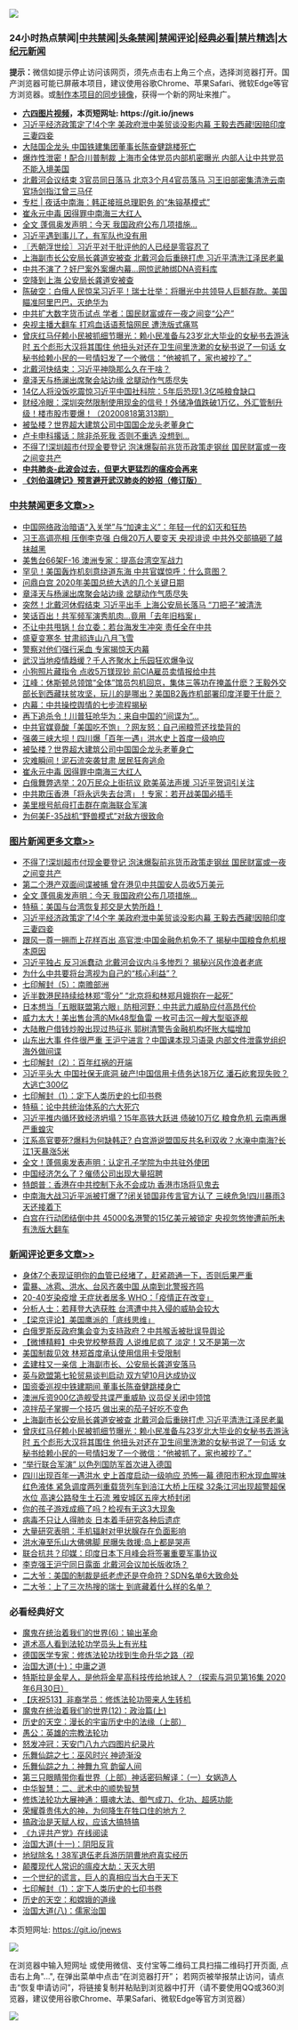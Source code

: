![](https://raw.githubusercontent.com/fqnews/bnews/master/64photo/fqnews-qr.jpg)

<div id="tt">
<h3>24小时热点禁闻|<a href="#%E4%B8%AD%E5%85%B1%E7%A6%81%E9%97%BB%E6%9B%B4%E5%A4%9A%E6%96%87%E7%AB%A0">中共禁闻</a>|<a href="#%E5%9B%BE%E7%89%87%E6%96%B0%E9%97%BB%E6%9B%B4%E5%A4%9A%E6%96%87%E7%AB%A0">头条禁闻</a>|<a href="#%E6%96%B0%E9%97%BB%E8%AF%84%E8%AE%BA%E6%9B%B4%E5%A4%9A%E6%96%87%E7%AB%A0">禁闻评论|<a href="#%E5%BF%85%E7%9C%8B%E7%BB%8F%E5%85%B8%E5%A5%BD%E6%96%87">经典必看|<a href="/video.md#%E7%A6%81%E7%89%87%E7%B2%BE%E9%80%89">禁片精选</a>|<a href="https://github.com/fqnews/djy/blob/master/gb/nf1351518.md#1">大纪元新闻</a></h3>
<div><b>提示：</b>微信如提示停止访问该网页，须先点击右上角三个点，选择浏览器打开。国产浏览器可能已屏蔽本项目，建议使用谷歌Chrome、苹果Safari、微软Edge等官方浏览器。或<a href="https://github.com/fqnews/bnews/blob/master/%E5%88%B6%E4%BD%9Cgit%E7%A6%81%E9%97%BB%E9%95%9C%E5%83%8F.md">制作本项目的同步镜像</a>，获得一个新的网址来推广。</div>
<ul>
<li><b><a href="http://d1.bdrive.tk/64.mp4" target="_blank">六四图片视频</a>，本页短网址: https://git.io/jnews</b></li>
<li><a href="/topimagenews/20200817/1381657.md">习近平经济政策定了!4个字 美政府泄中美贸谈没影内幕 王毅去西藏!因赔印度三妻四妾</a></li>
<li><a href="/finance/20200818/1381734.md">大陆国企龙头 中国铁建集团董事长陈奋健跳楼死亡</a></li>
<li><a href="/cnnews/20200818/1381774.md">爆炸性泄密！配合川普制裁 上海市全体党员内部机密曝光 内部人让中共党员不能入境美国</a></li>
<li><a href="/comments/20200818/1381746.md">北戴河会议结束 3官员同日落马 北京3个月4官员落马 习王旧部密集清洗云南官场剑指江曾三马仔</a></li>
<li><a href="/cbnews/20200818/1381707.md">专栏 | 夜话中南海：韩正接班总理职务 的“朱镕基模式”</a></li>
<li><a href="/cbnews/20200818/1381910.md">崔永元中毒 因得罪中南海三大红人</a></li>
<li><a href="/topimagenews/20200818/1381813.md">全文 蓬佩奥发声明：今天 我国政府公布几项措施…</a></li>
<li><a href="/bannedvideo/20200818/1381808.md">习近平遇到事儿了，有军队也没有用</a></li>
<li><a href="/ssgc/20200818/1381714.md">〖兲朝浮世绘〗习近平对于批评他的人已经是零容忍了</a></li>
<li><a href="/comments/20200818/1381989.md">上海副市长公安局长龚道安被查 北戴河会后重磅打虎 习近平清洗江泽民老巢</a></li>
<li><a href="/cbnews/20200818/1381819.md">中共不演了？奸尸案外案爆内幕…网惊武肺绑DNA资料库</a></li>
<li><a href="/cnnews/20200818/1382050.md">空降到上海 公安局长龚道安被查 </a></li>
<li><a href="/bannedvideo/20200818/1381729.md">陈破空：白俄人民惊呆习近平！瑞士壮举：将曝光中共领导人巨额存款。美国瞄准阿里巴巴，灭绝华为</a></li>
<li><a href="/comments/20200818/1381753.md">中共扩大数字货币试点 学者：国民财富或在一夜之间变“公产”</a></li>
<li><a href="/cbnews/20200818/1381825.md">央视主播大翻车 打鸡血话语惹恼网民 遭洗版式痛骂</a></li>
<li><a href="/comments/20200818/1381982.md">曾庆红马仔赖小民被抓细节曝光：赖小民准备与23岁北大毕业的女秘书去游泳时 五个彪形大汉将其围住 他扭头对还在卫生间里洗漱的女秘书说了一句话 女秘书给赖小民的一号情妇发了一个微信：“他被抓了，家也被抄了。”</a></li>
<li><a href="/headline/20200818/1381678.md">北戴河快结束：习近平神隐那么久在干啥？</a></li>
<li><a href="/cbnews/20200818/1382077.md">章泽天与杨澜出席聚会站边缘 岔腿动作气质尽失</a></li>
<li><a href="/cbnews/20200818/1381824.md">14亿人将没饭吃震惊习近平中国社科院：5年后恐现1.3亿吨粮食缺口</a></li>
<li><a href="/bannedvideo/20200818/1382008.md">财经冷眼：深圳突然限制使用现金的信号！外储净值跌破1万亿，外汇管制升级！楼市股市要爆！（20200818第313期）</a></li>
<li><a href="/cbnews/20200818/1381912.md">被坠楼？世界超大建筑公司中国国企龙头老董身亡</a></li>
<li><a href="/cnnews/20200818/1381943.md">卢卡申科撂话：除非杀死我 否则不重选 没想到…</a></li>
<li><a href="/topimagenews/20200818/1382108.md">不得了!深圳超市付现金要登记 泡沫爆裂前兆货币政策走钢丝 国民财富或一夜之间变共产</a></li>
<li><b><a href="/comments/20200211/1275071.md" target="_blank">中共肺炎-此波会过去，但更大更猛烈的瘟疫会再来</a></b></li>
<li><b><a href="/comments/20200207/1272816.md" target="_blank">《刘伯温碑记》预言避开武汉肺炎的妙招（修订版）</a></b></li>
</ul>
</div>

<div class="catlist">
<h3><a href="/cbnews/" target="_blank">中共禁闻</a><span><a href="/cbnews/" target="_blank" rel="nofollow">更多文章>></a></span></h3>
<ul>
<li><a href="/cbnews/20200818/1382186.md" target="_blank">中国网络政治暗语“入关学”与“加速主义”：年轻一代的幻灭和狂热</a></li>
<li><a href="/cbnews/20200818/1382159.md" target="_blank">习王高调亮相 压倒李克强 白俄20万人要变天 央视诽谤 中共外交部搞砸了越抹越黑</a></li>
<li><a href="/cbnews/20200818/1382110.md" target="_blank">美售台66架F-16 澳洲专家：提高台湾空军战力</a></li>
<li><a href="/cbnews/20200818/1382109.md" target="_blank">罕见！美国轰炸机刻意绕道东海 中共官媒惊呼：什么意图？</a></li>
<li><a href="/cbnews/20200818/1382078.md" target="_blank">问鼎白宫 2020年美国总统大选的几个关键日期</a></li>
<li><a href="/cbnews/20200818/1382077.md" target="_blank">章泽天与杨澜出席聚会站边缘 岔腿动作气质尽失</a></li>
<li><a href="/cbnews/20200818/1382056.md" target="_blank">突然！北戴河休假结束 习近平出手 上海公安局长落马 “刀把子”被清洗</a></li>
<li><a href="/cbnews/20200818/1382046.md" target="_blank">笑话百出！共军频军演秀肌肉…竟用「去年旧档案」</a></li>
<li><a href="/cbnews/20200818/1382012.md" target="_blank">不让中共甩锅！台立委：若台海发生冲突 责任全在中共</a></li>
<li><a href="/cbnews/20200818/1382000.md" target="_blank">盛夏变寒冬 甘肃祁连山八月飞雪</a></li>
<li><a href="/cbnews/20200818/1381983.md" target="_blank">警察对他们强行采血 专家揭惊天内幕</a></li>
<li><a href="/cbnews/20200818/1381976.md" target="_blank">武汉当地疫情趋缓？千人齐聚水上乐园狂欢爆争议</a></li>
<li><a href="/cbnews/20200818/1381967.md" target="_blank">小狗照片藏指令 点收5万镁现钞 前CIA雇员卖情报给中共</a></li>
<li><a href="/cbnews/20200818/1381962.md" target="_blank">江峰：休斯顿总领馆“全体”馆员包机回京，集体三等功在掩盖什麽？王毅外交部长到西藏扶贫攻坚，玩儿的是哪出？美国B2轰炸机部署印度洋要干什麽？</a></li>
<li><a href="/cbnews/20200818/1381956.md" target="_blank">内幕：中共操控舆情的七步流程揭秘</a></li>
<li><a href="/cbnews/20200818/1381938.md" target="_blank">再下追杀令！川普狂呛华为：来自中国的“间谍为”…</a></li>
<li><a href="/cbnews/20200818/1381937.md" target="_blank">中共官媒竟酸「美国吃不饱」？网友怒：自己闹粮荒还找垫背的</a></li>
<li><a href="/cbnews/20200818/1381936.md" target="_blank">强袭三峡大坝！四川爆「百年一遇」洪水史上首度一级响应</a></li>
<li><a href="/cbnews/20200818/1381912.md" target="_blank">被坠楼？世界超大建筑公司中国国企龙头老董身亡</a></li>
<li><a href="/cbnews/20200818/1381911.md" target="_blank">灾难瞬间！泥石流突袭甘肃 居民狂奔逃命</a></li>
<li><a href="/cbnews/20200818/1381910.md" target="_blank">崔永元中毒 因得罪中南海三大红人</a></li>
<li><a href="/cbnews/20200818/1381831.md" target="_blank">白俄舞弊选举：20万民众上街抗议 欧美英法声援 习近平贺词引关注</a></li>
<li><a href="/cbnews/20200818/1381830.md" target="_blank">中共欺压香港「将永远失去台湾」！专家：若开战美国必插手</a></li>
<li><a href="/cbnews/20200818/1381829.md" target="_blank">美里根号航母打击群在南海联合军演</a></li>
<li><a href="/cbnews/20200818/1381828.md" target="_blank">为何美F-35战机“野兽模式”对敌方很致命</a></li>

</ul>
</div>
<div class="catlist">
<h3><a href="/topimagenews/" target="_blank">图片新闻</a><span><a href="/topimagenews/" target="_blank" rel="nofollow">更多文章>></a></span></h3>
<ul>
<li><a href="/topimagenews/20200818/1382108.md" target="_blank">不得了!深圳超市付现金要登记 泡沫爆裂前兆货币政策走钢丝 国民财富或一夜之间变共产</a></li>
<li><a href="/topimagenews/20200818/1381909.md" target="_blank">第二个港产双面间谍被捕 曾在港见中共国安人员收5万美元</a></li>
<li><a href="/topimagenews/20200818/1381813.md" target="_blank">全文 蓬佩奥发声明：今天 我国政府公布几项措施…</a></li>
<li><a href="/comments/20200818/1381765.md" target="_blank">特稿：美国与台湾恢复邦交是大势所趋！</a></li>
<li><a href="/topimagenews/20200817/1381657.md" target="_blank">习近平经济政策定了!4个字 美政府泄中美贸谈没影内幕 王毅去西藏!因赔印度三妻四妾</a></li>
<li><a href="/topimagenews/20200817/1381618.md" target="_blank">跟风一尊一拥而上花样百出 高官泄:中国金融危机免不了 揭秘中国粮食危机根本原因</a></li>
<li><a href="/topimagenews/20200817/1381596.md" target="_blank">习近平独占 反习派蠢动 北戴河会议内斗多惨烈？ 揭秘兴风作浪者老底</a></li>
<li><a href="/comments/20200817/1381382.md" target="_blank">为什么中共要将台湾视为自己的“核心利益”？</a></li>
<li><a href="/comments/20200817/1381339.md" target="_blank">七印解封（5）：南赡部洲</a></li>
<li><a href="/topimagenews/20200817/1381336.md" target="_blank">近半数港民持续给林郑“零分” “北京将和林郑月娥抱在一起死”</a></li>
<li><a href="/topimagenews/20200817/1381285.md" target="_blank">日本想当「五眼联盟第六眼」防相河野：中共武力威胁应付高昂代价</a></li>
<li><a href="/topimagenews/20200817/1381273.md" target="_blank">威力太大！美出售台湾的Mk48型鱼雷 一枚可击沉一艘大型驱逐舰</a></li>
<li><a href="/topimagenews/20200817/1381243.md" target="_blank">大陆散户借钱炒股出现过热征兆 郭树清警告金融机构坏账大幅增加</a></li>
<li><a href="/topimagenews/20200817/1381204.md" target="_blank">山东出大事 件件很严重 王沪宁进言？中国课本现习语录 内部文件泄露党组织海外做间谍</a></li>
<li><a href="/comments/20200816/1381045.md" target="_blank">七印解封（2）：百年红祸的开端</a></li>
<li><a href="/topimagenews/20200816/1381029.md" target="_blank">习近平头大 中国社保无底洞 破产!中国信用卡债务达18万亿 潘石屹套现失败？大逃亡300亿</a></li>
<li><a href="/comments/20200816/1381021.md" target="_blank">七印解封（1）：定下人类历史的七印书卷</a></li>
<li><a href="/comments/20200816/1380926.md" target="_blank">特稿：论中共统治体系的六大死穴</a></li>
<li><a href="/topimagenews/20200815/1380626.md" target="_blank">习近平推内循环致经济坍塌？15年高铁大跃进 债破10万亿 粮食危机 云南再爆严重蝗灾</a></li>
<li><a href="/topimagenews/20200815/1380299.md" target="_blank">江系高官要死?爆料为何缺韩正? 白宫游说盟国反共名利双收？水淹中南海?长江1天暴涨5米</a></li>
<li><a href="/topimagenews/20200814/1379988.md" target="_blank">全文！蓬佩奥发表声明：认定孔子学院为中共驻外使团</a></li>
<li><a href="/topimagenews/20200814/1379794.md" target="_blank">中国经济怎么了？催债公司出现大量招聘</a></li>
<li><a href="/topimagenews/20200814/1379773.md" target="_blank">特朗普：香港在中共控制下永不会成功 香港市场将见鬼去</a></li>
<li><a href="/topimagenews/20200813/1379741.md" target="_blank">中南海大战习近平派被打爆了?闭关锁国非传言官方认了 三峡危急!四川暴雨3天还接着下</a></li>
<li><a href="/topimagenews/20200813/1379708.md" target="_blank">白宫在行动团结倒中共 45000名港警的15亿美元被锁定 央视忽悠惨遭前所未有洗版大翻车</a></li>

</ul>
</div>
<div class="catlist">
<h3><a href="/comments/" target="_blank">新闻评论</a><span><a href="/comments/" target="_blank" rel="nofollow">更多文章>></a></span></h3>
<ul>
<li><a href="/comments/20200818/1382184.md" target="_blank">身体7个表现证明你的血管已经堵了，赶紧疏通一下，否则后果严重</a></li>
<li><a href="/comments/20200818/1382163.md" target="_blank">雷暴、冰雹、洪水、台风齐袭中国 从南到北警报齐鸣</a></li>
<li><a href="/comments/20200818/1382162.md" target="_blank">20-40岁染疫增 无症状者居多 WHO：「疫情正在改变」</a></li>
<li><a href="/comments/20200818/1382139.md" target="_blank">分析人士：若拜登大选获胜 台湾遭中共入侵的威胁会较大</a></li>
<li><a href="/comments/20200818/1382131.md" target="_blank">【梁京评论】美国鹰派的「底线思维」</a></li>
<li><a href="/comments/20200818/1382060.md" target="_blank">白俄罗斯反政府集会变为支持政府？中共喉舌被批误导舆论</a></li>
<li><a href="/comments/20200818/1382057.md" target="_blank">【微博精粹】中央党校整蔡霞 人说维尼疯了 淡定！又不是第一次</a></li>
<li><a href="/comments/20200818/1382053.md" target="_blank">美国制裁见效 林郑首度承认使用信用卡受限制</a></li>
<li><a href="/comments/20200818/1382033.md" target="_blank">孟建柱又一亲信 上海副市长、公安局长龚道安落马</a></li>
<li><a href="/comments/20200818/1382031.md" target="_blank">英与欧盟第七轮贸易谈判启动  双方望10月达成协议</a></li>
<li><a href="/comments/20200818/1382019.md" target="_blank">国资委巡视中铁建期间  董事长陈奋健跳楼身亡</a></li>
<li><a href="/comments/20200818/1382018.md" target="_blank">澳洲斥资900亿造舰受共谍严重威胁 议员促关闭中领馆</a></li>
<li><a href="/comments/20200818/1382007.md" target="_blank">凉拌茄子掌握一个技巧 做出来的茄子好吃不变色</a></li>
<li><a href="/comments/20200818/1381989.md" target="_blank">上海副市长公安局长龚道安被查 北戴河会后重磅打虎 习近平清洗江泽民老巢</a></li>
<li><a href="/comments/20200818/1381982.md" target="_blank">曾庆红马仔赖小民被抓细节曝光：赖小民准备与23岁北大毕业的女秘书去游泳时 五个彪形大汉将其围住 他扭头对还在卫生间里洗漱的女秘书说了一句话 女秘书给赖小民的一号情妇发了一个微信：“他被抓了，家也被抄了。”</a></li>
<li><a href="/comments/20200818/1381981.md" target="_blank">“举行联合军演”  以色列国防军首次进入德国</a></li>
<li><a href="/comments/20200818/1381974.md" target="_blank">四川出现百年一遇洪水 史上首度启动一级响应 恐怖一幕 德阳市积水现血腥味红色液体 紧急调度两列重载货列车到涪江大桥上压樑 32条江河出现超警超保水位 高速公路發生土石流 雅安城区五座大桥封闭</a></li>
<li><a href="/comments/20200818/1381973.md" target="_blank">你的孩子游戏成瘾了吗？检视有无这3大现象</a></li>
<li><a href="/comments/20200818/1381972.md" target="_blank">病毒不只让人得肺炎  日本着手研究各种后遗症</a></li>
<li><a href="/comments/20200818/1381971.md" target="_blank">大量研究表明：手机辐射对甲状腺存在负面影响</a></li>
<li><a href="/comments/20200818/1381963.md" target="_blank">洪水淹至乐山大佛佛脚 民曝失救援:岛上都是哭声</a></li>
<li><a href="/comments/20200818/1381945.md" target="_blank">联合抗共？印媒：印度日本下月峰会将签署重要军事协议</a></li>
<li><a href="/comments/20200818/1381885.md" target="_blank">李克强王沪宁同日露面 北戴河会议加长版收场？</a></li>
<li><a href="/comments/20200818/1381867.md" target="_blank">二大爷：美国的制裁是纸老虎还是夺命符？SDN名单6大致命处</a></li>
<li><a href="/comments/20200818/1381866.md" target="_blank">二大爷：上了三次热搜的瑞士 到底藏着什么样的名单？</a></li>

</ul>
</div>

<div class="catlist">
<h3>必看经典好文</h3>
<ul>
<li><a href="/topimagenews/20180524/947358.md" target="_blank">魔鬼在统治着我们的世界(6)：输出革命</a></li>
<li><a href="/comments/20200227/1284657.md" target="_blank">道术高人看到法轮功学员头上有光柱</a></li>
<li><a href="/comments/20200607/783186.md" target="_blank">德国医学专家：修炼法轮功找到生命升华之路（视</a></li>
<li><a href="/cbnews/20180316/915423.md" target="_blank">治国大道(十)：中庸之道</a></li>
<li><a href="/comments/20200712/1359460.md" target="_blank">特斯拉是金星人，是他将金星高科技传给地球人？（探索与洞见第16集 2020年6月30日）</a></li>
<li><a href="/cbnews/20200518/1330564.md" target="_blank">【庆祝513】非裔学员：修炼法轮功带来人生转机</a></li>
<li><a href="/topimagenews/20180601/951286.md" target="_blank">魔鬼在统治着我们的世界(12)：政治篇(上)</a></li>
<li><a href="/tculture/20121025/73065.md" target="_blank">历史的天空：漫长的宇宙历史中的法缘（上部）</a></li>
<li><a href="/comments/20200313/1292991.md" target="_blank">愚公：英雄的宗教法轮功</a></li>
<li><a href="/comments/20200604/783200.md" target="_blank">怒发冲冠：天安门八九六四图片纪录片</a></li>
<li><a href="/tculture/20190101/792550.md" target="_blank">乐舞仙踪之七：巫风时兴 神迹渐没</a></li>
<li><a href="/tculture/20170718/793528.md" target="_blank">乐舞仙踪之九：神舞九穹 韵留人间</a></li>
<li><a href="/comments/20200426/1319648.md" target="_blank">第三只眼睛带你看世界（上部）神话密码解译：（一）女娲造人</a></li>
<li><a href="/comments/20200605/783249.md" target="_blank">中华智慧：二、武术中的顺势智慧</a></li>
<li><a href="/comments/20191203/1234383.md" target="_blank">修炼法轮功大展神通：摄魂大法、御气成刀、化功、超感功能</a></li>
<li><a href="/comments/20200618/1346830.md" target="_blank">荣耀尊贵伟大的神，为何降生在牲口住的地方？</a></li>
<li><a href="/comments/20200814/1379994.md" target="_blank">搞政治是天赋人权，应该大搞特搞</a></li>
<li><a href="/bookonline/20131116/201057.md" target="_blank">《九评共产党》在线阅读</a></li>
<li><a href="/cbnews/20180317/915893.md" target="_blank">治国大道(十一)：阴阳反背</a></li>
<li><a href="/cbnews/20200531/1337381.md" target="_blank">地狱除名！38军退伍老兵游历阴曹地府真实经历</a></li>
<li><a href="/comments/20200619/783185.md" target="_blank">颠覆现代人常识的瘟疫大劫：天灭大明</a></li>
<li><a href="/comments/20200621/1348067.md" target="_blank">一个世纪的谎言，巨人的真相应当大白于天下</a></li>
<li><a href="/comments/20200816/1381021.md" target="_blank">七印解封（1）：定下人类历史的七印书卷</a></li>
<li><a href="/cbnews/20190219/1083302.md" target="_blank">历史的天空：和嫦娥的道缘</a></li>
<li><a href="/cbnews/20190424/914482.md" target="_blank">治国大道(八)：儒家治国</a></li>

</ul>
</div>

本页短网址: https://git.io/jnews

![](https://raw.githubusercontent.com/fqnews/bnews/master/64photo/fqnews-qr.jpg)

在浏览器中输入短网址 或使用微信、支付宝等二维码工具扫描二维码打开页面, 点击右上角"...", 在弹出菜单中点击“在浏览器打开”； 若网页被举报禁止访问，请点击“恢复申请访问”，将链接复制并粘贴到浏览器中打开（请不要使用QQ或360浏览器，建议使用谷歌Chrome、苹果Safari、微软Edge等官方浏览器）

![](https://raw.githubusercontent.com/fqnews/bnews/master/64photo/wx.jpg)